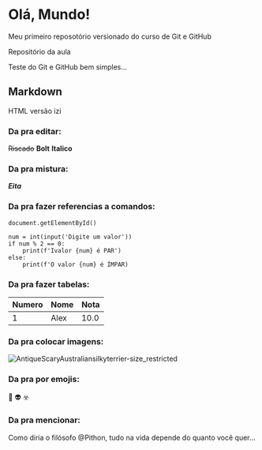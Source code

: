 # Olá, Mundo!
 Meu primeiro reposotório versionado do curso de Git e GitHub

Repositório da aula

Teste do Git e GitHub
bem simples...

## Markdown
HTML versão izi

### Da pra editar:

~~Riscado~~
**Bolt**
__Italico__

### Da pra mistura:

__*Eita*__

### Da pra fazer referencias a comandos:

`document.getElementById()`

```
num = int(input('Digite um valor'))
if num % 2 == 0:
    print(f'Ivalor {num} é PAR')
else:
    print(f'O valor {num} é ÍMPAR)
```

### Da pra fazer tabelas:

Numero | Nome | Nota
---|---|---
1 | Alex | 10.0

### Da pra colocar imagens:

![AntiqueScaryAustraliansilkyterrier-size_restricted](https://user-images.githubusercontent.com/91887268/136850765-e7e33dec-6233-4e6a-af0e-836e767d183b.gif)

### Da pra por emojis:

🖖 👽 ☣️

### Da pra mencionar:

Como diria o filósofo @Pithon, tudo na vida depende do quanto você quer...

